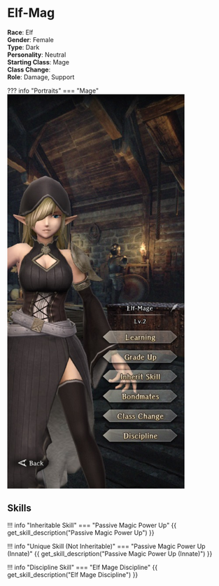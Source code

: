 # Elf-Mag

**Race**: Elf  
**Gender**: Female  
**Type**: Dark  
**Personality**: Neutral  
**Starting Class**: Mage  
**Class Change**:  
**Role**: Damage, Support

??? info "Portraits"
    === "Mage"
        ![](../img/elf-mag-mage.jpg)

## Skills

!!! info "Inheritable Skill"
    === "Passive Magic Power Up"
        {{ get_skill_description("Passive Magic Power Up") }}

!!! info "Unique Skill (Not Inheritable)"
    === "Passive Magic Power Up (Innate)"
        {{ get_skill_description("Passive Magic Power Up (Innate)") }}

!!! info "Discipline Skill"
    === "Elf Mage Discipline"
        {{ get_skill_description("Elf Mage Discipline") }}

